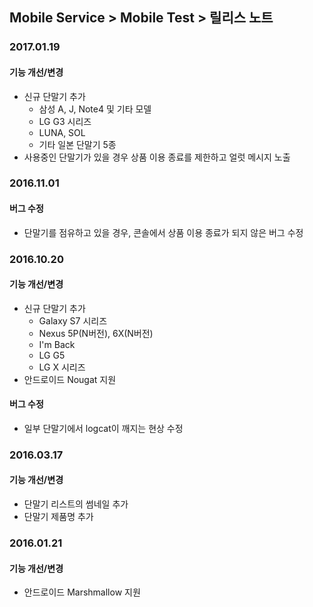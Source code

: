 ## Mobile Service > Mobile Test > 릴리스 노트

### 2017.01.19
#### 기능 개선/변경
* 신규 단말기 추가
    * 삼성 A, J, Note4 및 기타 모델
    * LG G3 시리즈
    * LUNA, SOL
    * 기타 일본 단말기 5종
* 사용중인 단말기가 있을 경우 상품 이용 종료를 제한하고 얼럿 메시지 노출

### 2016.11.01
#### 버그 수정
* 단말기를 점유하고 있을 경우, 콘솔에서 상품 이용 종료가 되지 않은 버그 수정

### 2016.10.20
#### 기능 개선/변경
* 신규 단말기 추가
    * Galaxy S7 시리즈
    * Nexus 5P(N버전), 6X(N버전)
    * I'm Back
    * LG G5
    * LG X 시리즈
* 안드로이드 Nougat 지원

#### 버그 수정
* 일부 단말기에서 logcat이 깨지는 현상 수정


### 2016.03.17
#### 기능 개선/변경
* 단말기 리스트의 썸네일 추가
* 단말기 제품명 추가


### 2016.01.21
#### 기능 개선/변경
* 안드로이드 Marshmallow 지원

